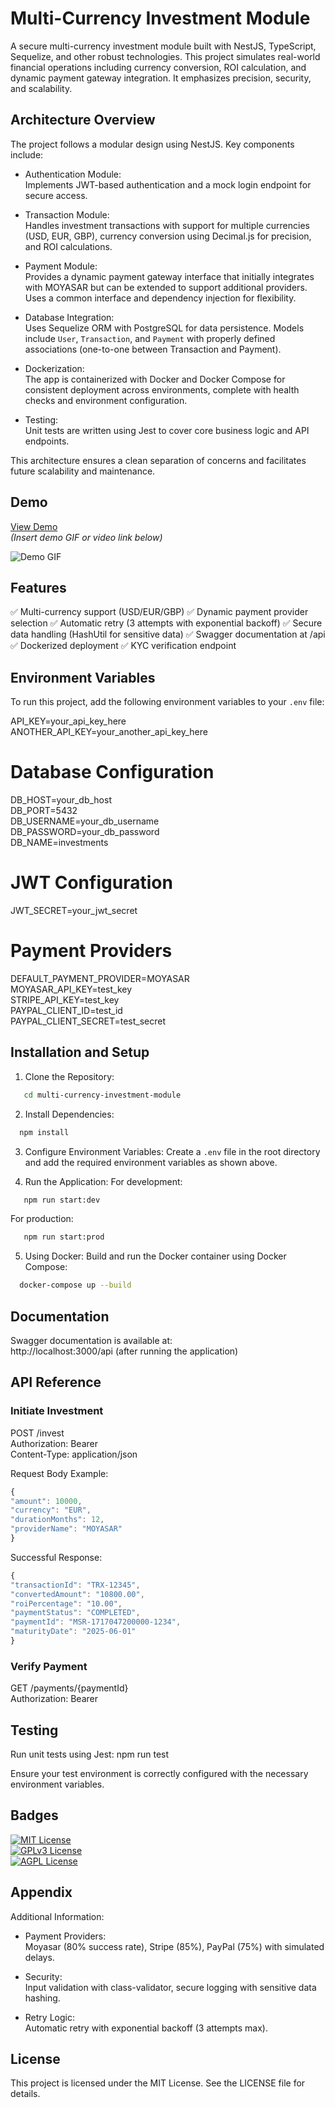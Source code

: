 # Multi-Currency Investment Module

A secure multi-currency investment module built with NestJS, TypeScript, Sequelize, and other robust technologies. This project simulates real-world financial operations including currency conversion, ROI calculation, and dynamic payment gateway integration. It emphasizes precision, security, and scalability.

## Architecture Overview

The project follows a modular design using NestJS. Key components include:

- Authentication Module:  
  Implements JWT-based authentication and a mock login endpoint for secure access.

- Transaction Module:  
  Handles investment transactions with support for multiple currencies (USD, EUR, GBP), currency conversion using Decimal.js for precision, and ROI calculations.

- Payment Module:  
  Provides a dynamic payment gateway interface that initially integrates with MOYASAR but can be extended to support additional providers. Uses a common interface and dependency injection for flexibility.

- Database Integration:  
  Uses Sequelize ORM with PostgreSQL for data persistence. Models include `User`, `Transaction`, and `Payment` with properly defined associations (one-to-one between Transaction and Payment).

- Dockerization:  
  The app is containerized with Docker and Docker Compose for consistent deployment across environments, complete with health checks and environment configuration.

- Testing:  
  Unit tests are written using Jest to cover core business logic and API endpoints.

This architecture ensures a clean separation of concerns and facilitates future scalability and maintenance.

## Demo

[View Demo](https://demo.example.com)  
_(Insert demo GIF or video link below)_

![Demo GIF](https://example.com/path-to-demo.gif)

## Features

✅ Multi-currency support (USD/EUR/GBP)
✅ Dynamic payment provider selection
✅ Automatic retry (3 attempts with exponential backoff)
✅ Secure data handling (HashUtil for sensitive data)
✅ Swagger documentation at /api
✅ Dockerized deployment
✅ KYC verification endpoint

## Environment Variables

To run this project, add the following environment variables to your `.env` file:

API_KEY=your_api_key_here  
ANOTHER_API_KEY=your_another_api_key_here

# Database Configuration

DB_HOST=your_db_host  
DB_PORT=5432  
DB_USERNAME=your_db_username  
DB_PASSWORD=your_db_password  
DB_NAME=investments

# JWT Configuration

JWT_SECRET=your_jwt_secret

# Payment Providers

DEFAULT_PAYMENT_PROVIDER=MOYASAR  
MOYASAR_API_KEY=test_key  
STRIPE_API_KEY=test_key  
PAYPAL_CLIENT_ID=test_id  
PAYPAL_CLIENT_SECRET=test_secret

## Installation and Setup

1. Clone the Repository:

```bash git clone https://github.com/yourusername/multi-currency-investment-module.git
   cd multi-currency-investment-module
```

2. Install Dependencies:

```bash
  npm install
```

3. Configure Environment Variables:
   Create a `.env` file in the root directory and add the required environment variables as shown above.

4. Run the Application:
   For development:

```bash
   npm run start:dev
```

For production:

```bash npm run build
   npm run start:prod
```

5. Using Docker:
   Build and run the Docker container using Docker Compose:

```bash
  docker-compose up --build
```

## Documentation

Swagger documentation is available at:  
http://localhost:3000/api (after running the application)

## API Reference

### Initiate Investment

POST /invest  
Authorization: Bearer <token>  
Content-Type: application/json

Request Body Example:

```javascript
{
"amount": 10000,
"currency": "EUR",
"durationMonths": 12,
"providerName": "MOYASAR"
}
```

Successful Response:

```javascript
{
"transactionId": "TRX-12345",
"convertedAmount": "10800.00",
"roiPercentage": "10.00",
"paymentStatus": "COMPLETED",
"paymentId": "MSR-1717047200000-1234",
"maturityDate": "2025-06-01"
}
```

### Verify Payment

GET /payments/{paymentId}  
Authorization: Bearer <token>

## Testing

Run unit tests using Jest:
npm run test

Ensure your test environment is correctly configured with the necessary environment variables.

## Badges

[![MIT License](https://img.shields.io/badge/License-MIT-green.svg)](https://choosealicense.com/licenses/mit/)  
[![GPLv3 License](https://img.shields.io/badge/License-GPL%20v3-yellow.svg)](https://opensource.org/licenses/)  
[![AGPL License](https://img.shields.io/badge/license-AGPL-blue.svg)](http://www.gnu.org/licenses/agpl-3.0)

## Appendix

Additional Information:

- Payment Providers:  
  Moyasar (80% success rate), Stripe (85%), PayPal (75%) with simulated delays.

- Security:  
  Input validation with class-validator, secure logging with sensitive data hashing.

- Retry Logic:  
  Automatic retry with exponential backoff (3 attempts max).

## License

This project is licensed under the MIT License. See the LICENSE file for details.
